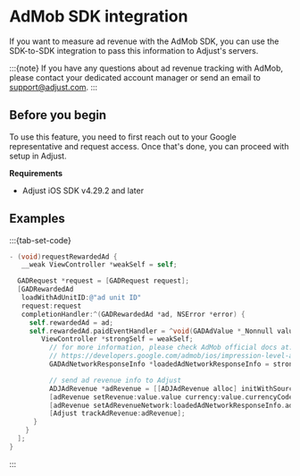 # AdMob SDK integration

If you want to measure ad revenue with the AdMob SDK, you can use the SDK-to-SDK integration to pass this information to Adjust's servers. 

:::{note}
If you have any questions about ad revenue tracking with AdMob, please contact your dedicated account manager or send an email to support@adjust.com.
:::

## Before you begin

To use this feature, you need to first reach out to your Google representative and request access. Once that's done, you can proceed with setup in Adjust. 

__Requirements__

- Adjust iOS SDK v4.29.2 and later 

## Examples

:::{tab-set-code}

```Objective-C
- (void)requestRewardedAd {
   __weak ViewController *weakSelf = self;

  GADRequest *request = [GADRequest request];
  [GADRewardedAd
   loadWithAdUnitID:@"ad unit ID"
   request:request
   completionHandler:^(GADRewardedAd *ad, NSError *error) {
     self.rewardedAd = ad;
     self.rewardedAd.paidEventHandler = ^void(GADAdValue *_Nonnull value) {
        ViewController *strongSelf = weakSelf;
          // for more information, please check AdMob official docs at:
          // https://developers.google.com/admob/ios/impression-level-ad-revenue
          GADAdNetworkResponseInfo *loadedAdNetworkResponseInfo = strongSelf.rewardedAd.responseInfo.loadedAdNetworkResponseInfo;

          // send ad revenue info to Adjust
          ADJAdRevenue *adRevenue = [[ADJAdRevenue alloc] initWithSource:ADJAdRevenueSourceAdMob];
          [adRevenue setRevenue:value.value currency:value.currencyCode];
          [adRevenue setAdRevenueNetwork:loadedAdNetworkResponseInfo.adSourceName]
          [Adjust trackAdRevenue:adRevenue];
      }
    }
  ];
}
```
:::